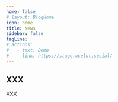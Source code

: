 ```yaml
---
home: false
# layout: BlogHome
icon: home
title: News
sidebar: false
tagLine: 
# actions:
#   - text: Demo
#     link: https://stage.ocelot.social/
---
```

## XXX

XXX
